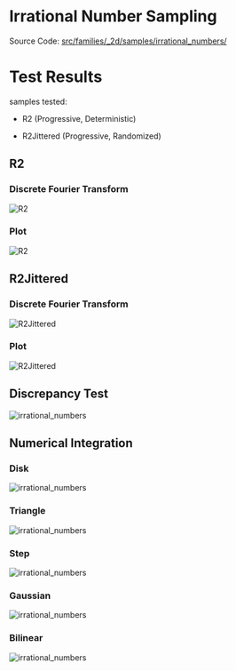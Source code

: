 # Irrational Number Sampling
Source Code: [src/families/_2d/samples/irrational_numbers/](../../../../src/families/_2d/samples/irrational_numbers/)


# Test Results
 samples tested:
* R2 (Progressive, Deterministic)
* R2Jittered (Progressive, Randomized)
## R2
### Discrete Fourier Transform
![R2](../../../_2d/samples/irrational_numbers/DFT_R2.png)  
### Plot
![R2](../../../_2d/samples/irrational_numbers/MakePlot_R2.png)  
## R2Jittered
### Discrete Fourier Transform
![R2Jittered](../../../_2d/samples/irrational_numbers/DFT_R2Jittered.png)  
### Plot
![R2Jittered](../../../_2d/samples/irrational_numbers/MakePlot_R2Jittered.png)  
## Discrepancy Test
![irrational_numbers](../../../_2d/samples/irrational_numbers/CalculateDiscrepancy.png)  
## Numerical Integration
### Disk
![irrational_numbers](../../../_2d/samples/irrational_numbers/Disk.png)  
### Triangle
![irrational_numbers](../../../_2d/samples/irrational_numbers/Triangle.png)  
### Step
![irrational_numbers](../../../_2d/samples/irrational_numbers/Step.png)  
### Gaussian
![irrational_numbers](../../../_2d/samples/irrational_numbers/Gaussian.png)  
### Bilinear
![irrational_numbers](../../../_2d/samples/irrational_numbers/Bilinear.png)  
